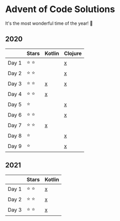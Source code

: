 # Advent of Code Solutions

It's the most wonderful time of the year! :christmas_tree:

## 2020
|       |     Stars     | Kotlin                                                                                                   | Clojure                                                                              |
|-------|---------------|----------------------------------------------------------------------------------------------------------|--------------------------------------------------------------------------------------|
| Day 1 | :star: :star: |                                                                                                          | [x](https://github.com/deen13/advent-of-code/blob/master/2020/clj/src/clj/day01.clj) |
| Day 2 | :star: :star: |                                                                                                          | [x](https://github.com/deen13/advent-of-code/blob/master/2020/clj/src/clj/day02.clj) |
| Day 3 | :star: :star: | [x](https://github.com/deen13/advent-of-code/blob/master/2020/kotlin/src/main/kotlin/de/aoc/Day03.kts)   | [x](https://github.com/deen13/advent-of-code/blob/master/2020/clj/src/clj/day03.clj) |
| Day 4 | :star: :star: | [x](https://github.com/deen13/advent-of-code/blob/master/2020/kotlin/src/main/kotlin/de/aoc/Day04.kts)   |                                                                                      |
| Day 5 | :star:        |                                                                                                          | [x](https://github.com/deen13/advent-of-code/blob/master/2020/clj/src/clj/day05.clj) |
| Day 6 | :star: :star: |                                                                                                          | [x](https://github.com/deen13/advent-of-code/blob/master/2020/clj/src/clj/day06.clj) |
| Day 7 | :star: :star: | [x](https://github.com/deen13/advent-of-code/blob/master/2020/kotlin/src/main/kotlin/de/aoc/Day07.kts)   |                                                                                      |
| Day 8 | :star:        |                                                                                                          | [x](https://github.com/deen13/advent-of-code/blob/master/2020/clj/src/clj/day08.clj) |
| Day 9 | :star:        |                                                                                                          | [x](https://github.com/deen13/advent-of-code/blob/master/2020/clj/src/clj/day09.clj) |

## 2021
|       |     Stars     | Kotlin                                                                                                   | 
|-------|---------------|----------------------------------------------------------------------------------------------------------|
| Day 1 | :star: :star: | [x](https://github.com/deen13/advent-of-code/blob/master/2021/src/main/kotlin/SonarSweep.kt)   | 
| Day 2 | :star: :star: | [x](https://github.com/deen13/advent-of-code/blob/master/2021/src/main/kotlin/Dive.kt)   |  
| Day 3 | :star: :star: | [x](https://github.com/deen13/advent-of-code/blob/master/2021/src/main/kotlin/BinaryDiagnostic.kt)   |  
